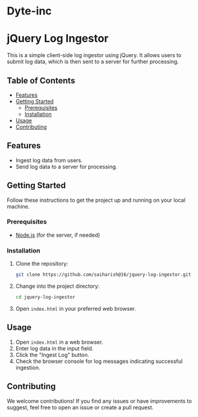 # Dyte-inc
# jQuery Log Ingestor

This is a simple client-side log ingestor using jQuery. It allows users to submit log data, which is then sent to a server for further processing.

## Table of Contents

- [Features](#features)
- [Getting Started](#getting-started)
  - [Prerequisites](#prerequisites)
  - [Installation](#installation)
- [Usage](#usage)
- [Contributing](#contributing)

## Features

- Ingest log data from users.
- Send log data to a server for processing.

## Getting Started

Follow these instructions to get the project up and running on your local machine.

### Prerequisites

- [Node.js](https://nodejs.org/) (for the server, if needed)

### Installation

1. Clone the repository:

    ```bash
    git clone https://github.com/saiharish@16/jquery-log-ingestor.git
    ```

2. Change into the project directory:

    ```bash
    cd jquery-log-ingestor
    ```

3. Open `index.html` in your preferred web browser.

## Usage

1. Open `index.html` in a web browser.
2. Enter log data in the input field.
3. Click the "Ingest Log" button.
4. Check the browser console for log messages indicating successful ingestion.

## Contributing

We welcome contributions! If you find any issues or have improvements to suggest, feel free to open an issue or create a pull request.
